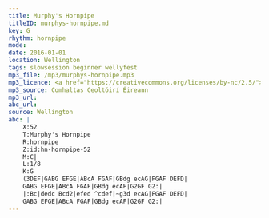 ```yaml
---
title: Murphy's Hornpipe
titleID: murphys-hornpipe.md
key: G
rhythm: hornpipe
mode:
date: 2016-01-01
location: Wellington
tags: slowsession beginner wellyfest
mp3_file: /mp3/murphys-hornpipe.mp3
mp3_licence: <a href="https://creativecommons.org/licenses/by-nc/2.5/">CC-BY-NC-2.5</a>
mp3_source: Comhaltas Ceoltóirí Éireann
mp3_url:
abc_url:
source: Wellington
abc: |
    X:52
    T:Murphy's Hornpipe
    R:hornpipe
    Z:id:hn-hornpipe-52
    M:C|
    L:1/8
    K:G
    (3DEF|GABG EFGE|ABcA FGAF|GBdg ecAG|FGAF DEFD|
    GABG EFGE|ABcA FGAF|GBdg ecAF|G2GF G2:|
    |:Bc|dedc Bcd2|efed ^cdef|~g3d ecAG|FGAF DEFD|
    GABG EFGE|ABcA FGAF|GBdg ecAF|G2GF G2:|
---
```

